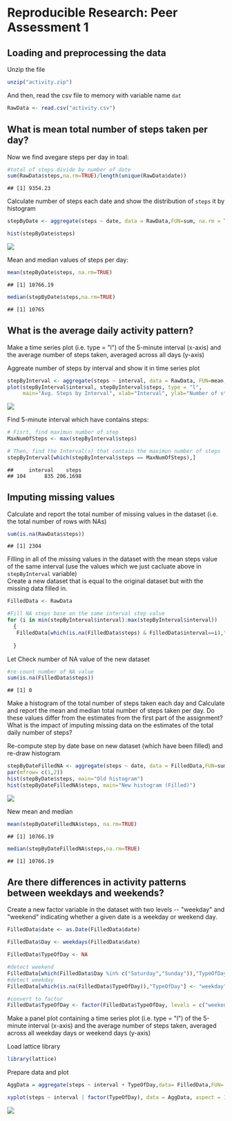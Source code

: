 # Reproducible Research: Peer Assessment 1


## Loading and preprocessing the data
Unzip the file


```r
unzip("activity.zip")
```

And then, read the csv file to memory with variable name `dat`

```r
RawData <- read.csv("activity.csv")
```

## What is mean total number of steps taken per day?

Now we find avegare steps per day in toal:

```r
#total of steps divide by number of date
sum(RawData$steps,na.rm=TRUE)/length(unique(RawData$date))
```

```
## [1] 9354.23
```


Calculate number of steps each date and show the distribution of `steps` it by histogram


```r
stepByDate <- aggregate(steps ~ date, data = RawData,FUN=sum, na.rm = TRUE)

hist(stepByDate$steps)
```

![](PA1_template_files/figure-html/histogramStepByDate-1.png) 

Mean and median values of steps per day:


```r
mean(stepByDate$steps, na.rm=TRUE)
```

```
## [1] 10766.19
```

```r
median(stepByDate$steps,na.rm=TRUE)
```

```
## [1] 10765
```


## What is the average daily activity pattern?


Make a time series plot (i.e. type = "l") of the 5-minute interval (x-axis) and the average number of steps taken, averaged across all days (y-axis)

Aggreate number of steps by interval and show it in time series plot


```r
stepByInterval <- aggregate(steps ~ interval, data = RawData, FUN=mean, na.rm = TRUE)
plot(stepByInterval$interval, stepByInterval$steps, type = "l", 
     main="Avg. Steps by Interval", xlab="Interval", ylab="Number of steps")
```

![](PA1_template_files/figure-html/stepByInterval-1.png) 

Find 5-minute interval which have contains steps:

```r
# Fisrt, find maximun number of step
MaxNumOfSteps <- max(stepByInterval$steps)

# Then, find the Interval(s) that contain the maximun number of steps
stepByInterval[which(stepByInterval$steps == MaxNumOfSteps),]
```

```
##     interval    steps
## 104      835 206.1698
```


## Imputing missing values

Calculate and report the total number of missing values in the dataset (i.e. the total number of rows with NAs)

```r
sum(is.na(RawData$steps))
```

```
## [1] 2304
```

Filling in all of the missing values in the dataset with the mean steps value of the same interval (use the values which we just cacluate above in `stepByInterval` variable)  
Create a new dataset that is equal to the original dataset but with the missing data filled in.


```r
FilledData <- RawData

#Fill NA steps base on the same interval step value
for (i in min(stepByInterval$interval):max(stepByInterval$interval))
  {
   FilledData[which(is.na(FilledData$steps) & FilledData$interval==i),"steps"] <- max(stepByInterval[which(stepByInterval$interval==i),"steps"])
      
  }
```

Let Check number of NA value of the new dataset

```r
#re-count number of NA value
sum(is.na(FilledData$steps))
```

```
## [1] 0
```

Make a histogram of the total number of steps taken each day and Calculate and report the mean and median total number of steps taken per day. Do these values differ from the estimates from the first part of the assignment? What is the impact of imputing missing data on the estimates of the total daily number of steps?

Re-compute step by date base on new dataset (which have been filled) and re-draw histogram

```r
stepByDateFilledNA <- aggregate(steps ~ date, data = FilledData,FUN=sum, na.rm = TRUE)
par(mfrow= c(1,2))
hist(stepByDate$steps, main="Old histogram")
hist(stepByDateFilledNA$steps, main="New histogram (Filled)")
```

![](PA1_template_files/figure-html/unnamed-chunk-5-1.png) 


New mean and median

```r
mean(stepByDateFilledNA$steps, na.rm=TRUE)
```

```
## [1] 10766.19
```

```r
median(stepByDateFilledNA$steps,na.rm=TRUE)
```

```
## [1] 10766.19
```

## Are there differences in activity patterns between weekdays and weekends?
Create a new factor variable in the dataset with two levels -- "weekday" and "weekend" indicating whether a given date is a weekday or weekend day.


```r
FilledData$date <- as.Date(FilledData$date)

FilledData$Day <- weekdays(FilledData$date)

FilledData$TypeOfDay <- NA

#detect weekend
FilledData[which(FilledData$Day %in% c("Saturday","Sunday")),"TypeOfDay"] <- "weekend"
#detect weekday
FilledData[which(is.na(FilledData$TypeOfDay)),"TypeOfDay"] <- "weekday"

#convert to factor
FilledData$TypeOfDay <- factor(FilledData$TypeOfDay, levels = c("weekend", "weekday"))
```

Make a panel plot containing a time series plot (i.e. type = "l") of the 5-minute interval (x-axis) and the average number of steps taken, averaged across all weekday days or weekend days (y-axis)

Load lattice library

```r
library(lattice)
```

Prepare data and plot

```r
AggData = aggregate(steps ~ interval + TypeOfDay,data= FilledData,FUN= mean)

xyplot(steps ~ interval | factor(TypeOfDay), data = AggData, aspect = 1/2, type = "l")
```

![](PA1_template_files/figure-html/unnamed-chunk-8-1.png) 

